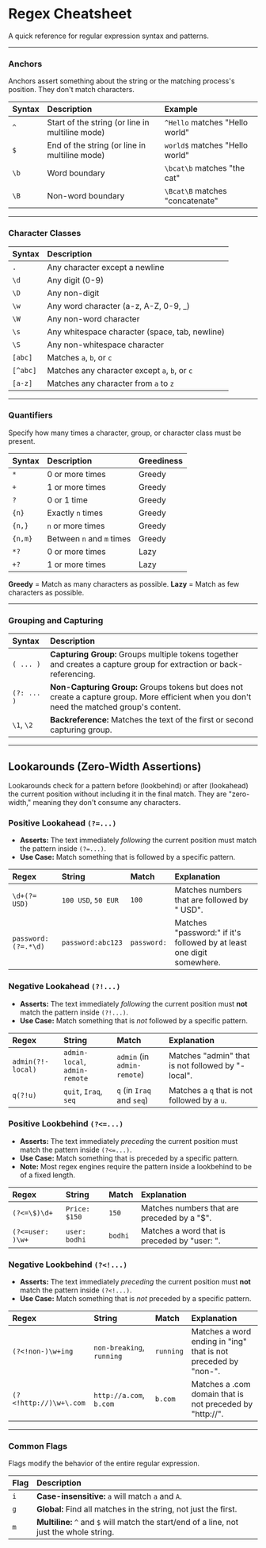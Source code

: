 # Regex Cheatsheet

A quick reference for regular expression syntax and patterns.

---

### Anchors

Anchors assert something about the string or the matching process's position. They don't match characters.

| Syntax | Description                               | Example                  |
| :----- | :---------------------------------------- | :----------------------- |
| `^`    | Start of the string (or line in multiline mode) | `^Hello` matches "Hello world" |
| `$`    | End of the string (or line in multiline mode)   | `world$` matches "Hello world" |
| `\b`   | Word boundary                             | `\bcat\b` matches "the cat"  |
| `\B`   | Non-word boundary                         | `\Bcat\B` matches "concatenate" |

---

### Character Classes

| Syntax | Description                                       |
| :----- | :------------------------------------------------ |
| `.`    | Any character except a newline                    |
| `\d`   | Any digit (0-9)                                   |
| `\D`   | Any non-digit                                     |
| `\w`   | Any word character (a-z, A-Z, 0-9, _)             |
| `\W`   | Any non-word character                            |
| `\s`   | Any whitespace character (space, tab, newline)    |
| `\S`   | Any non-whitespace character                      |
| `[abc]`| Matches `a`, `b`, or `c`                          |
| `[^abc]`| Matches any character except `a`, `b`, or `c`     |
| `[a-z]`| Matches any character from `a` to `z`             |

---

### Quantifiers

Specify how many times a character, group, or character class must be present.

| Syntax  | Description                               | Greediness |
| :------ | :---------------------------------------- | :--------- |
| `*`     | 0 or more times                           | Greedy     |
| `+`     | 1 or more times                           | Greedy     |
| `?`     | 0 or 1 time                               | Greedy     |
| `{n}`   | Exactly `n` times                         | Greedy     |
| `{n,}`  | `n` or more times                         | Greedy     |
| `{n,m}` | Between `n` and `m` times                 | Greedy     |
| `*?`    | 0 or more times                           | Lazy       |
| `+?`    | 1 or more times                           | Lazy       |

**Greedy** = Match as many characters as possible.
**Lazy** = Match as few characters as possible.

---

### Grouping and Capturing

| Syntax    | Description                                                              |
| :-------- | :----------------------------------------------------------------------- |
| `( ... )` | **Capturing Group:** Groups multiple tokens together and creates a capture group for extraction or back-referencing. |
| `(?: ... )`| **Non-Capturing Group:** Groups tokens but does not create a capture group. More efficient when you don't need the matched group's content. |
| `\1`, `\2` | **Backreference:** Matches the text of the first or second capturing group. |

---

## Lookarounds (Zero-Width Assertions)

Lookarounds check for a pattern before (lookbehind) or after (lookahead) the current position without including it in the final match. They are "zero-width," meaning they don't consume any characters.

### Positive Lookahead `(?=...)`

- **Asserts:** The text immediately *following* the current position must match the pattern inside `(?=...)`.
- **Use Case:** Match something that is followed by a specific pattern.

| Regex               | String          | Match   | Explanation                               |
| :------------------ | :-------------- | :------ | :---------------------------------------- |
| `\d+(?= USD)`      | `100 USD`, `50 EUR` | `100`   | Matches numbers that are followed by " USD". |
| `password:(?=.*\d)` | `password:abc123` | `password:` | Matches "password:" if it's followed by at least one digit somewhere. |

### Negative Lookahead `(?!...)`

- **Asserts:** The text immediately *following* the current position must **not** match the pattern inside `(?!...)`.
- **Use Case:** Match something that is *not* followed by a specific pattern.

| Regex             | String                | Match     | Explanation                                  |
| :---------------- | :-------------------- | :-------- | :------------------------------------------- |
| `admin(?!-local)` | `admin-local`, `admin-remote` | `admin` (in `admin-remote`) | Matches "admin" that is not followed by "-local". |
| `q(?!u)`          | `quit`, `Iraq`, `seq` | `q` (in `Iraq` and `seq`) | Matches a `q` that is not followed by a `u`. |

### Positive Lookbehind `(?<=...)`

- **Asserts:** The text immediately *preceding* the current position must match the pattern inside `(?<=...)`.
- **Use Case:** Match something that is preceded by a specific pattern.
- **Note:** Most regex engines require the pattern inside a lookbehind to be of a fixed length.

| Regex             | String          | Match | Explanation                               |
| :---------------- | :-------------- | :---- | :---------------------------------------- |
| `(?<=\$)\d+`      | `Price: $150`   | `150` | Matches numbers that are preceded by a "$". |
| `(?<=user: )\w+`  | `user: bodhi`   | `bodhi` | Matches a word that is preceded by "user: ". |

### Negative Lookbehind `(?<!...)`

- **Asserts:** The text immediately *preceding* the current position must **not** match the pattern inside `(?<!...)`.
- **Use Case:** Match something that is *not* preceded by a specific pattern.

| Regex               | String                | Match     | Explanation                                  |
| :------------------ | :-------------------- | :-------- | :------------------------------------------- |
| `(?<!non-)\w+ing`  | `non-breaking`, `running` | `running` | Matches a word ending in "ing" that is not preceded by "non-". |
| `(?<!http://)\w+\.com` | `http://a.com`, `b.com` | `b.com` | Matches a .com domain that is not preceded by "http://". |

---

### Common Flags

Flags modify the behavior of the entire regular expression.

| Flag | Description                                                     |
| :--- | :-------------------------------------------------------------- |
| `i`  | **Case-insensitive:** `a` will match `a` and `A`.               |
| `g`  | **Global:** Find all matches in the string, not just the first. |
| `m`  | **Multiline:** `^` and `$` will match the start/end of a line, not just the whole string. |
